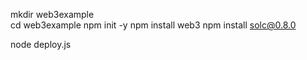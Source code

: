 mkdir web3example  
cd web3example
npm init -y
npm install web3
npm install solc@0.8.0

node deploy.js